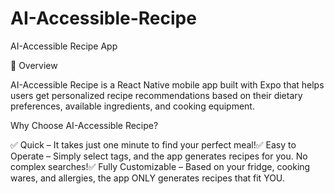 # AI-Accessible-Recipe

AI-Accessible Recipe App

📌 Overview

AI-Accessible Recipe is a React Native mobile app built with Expo that helps users get personalized recipe recommendations based on their dietary preferences, available ingredients, and cooking equipment.

Why Choose AI-Accessible Recipe?

✅ Quick – It takes just one minute to find your perfect meal!✅ Easy to Operate – Simply select tags, and the app generates recipes for you. No complex searches!✅ Fully Customizable – Based on your fridge, cooking wares, and allergies, the app ONLY generates recipes that fit YOU.